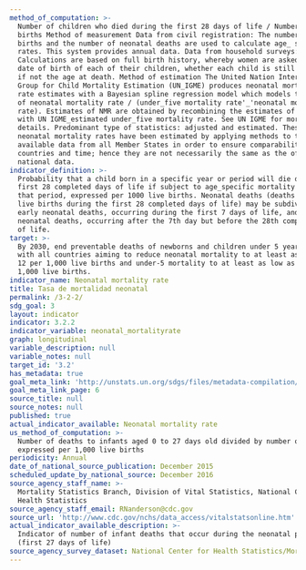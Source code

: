 ```yaml
---
method_of_computation: >-
  Number of children who died during the first 28 days of life / Number of live
  births Method of measurement Data from civil registration: The number of live
  births and the number of neonatal deaths are used to calculate age_ specific
  rates. This system provides annual data. Data from household surveys:
  Calculations are based on full birth history, whereby women are asked for the
  date of birth of each of their children, whether each child is still alive and
  if not the age at death. Method of estimation The United Nation Inter_agency
  Group for Child Mortality Estimation (UN_IGME) produces neonatal mortality
  rate estimates with a Bayesian spline regression model which models the ratio
  of neonatal mortality rate / (under_five mortality rate'_'neonatal mortality
  rate). Estimates of NMR are obtained by recombining the estimates of the ratio
  with UN IGME_estimated under_five mortality rate. See UN IGME for more
  details. Predominant type of statistics: adjusted and estimated. These
  neonatal mortality rates have been estimated by applying methods to the
  available data from all Member States in order to ensure comparability across
  countries and time; hence they are not necessarily the same as the official
  national data.
indicator_definition: >-
  Probability that a child born in a specific year or period will die during the
  first 28 completed days of life if subject to age_specific mortality rates of
  that period, expressed per 1000 live births. Neonatal deaths (deaths among
  live births during the first 28 completed days of life) may be subdivided into
  early neonatal deaths, occurring during the first 7 days of life, and late
  neonatal deaths, occurring after the 7th day but before the 28th completed day
  of life.
target: >-
  By 2030, end preventable deaths of newborns and children under 5 years of age,
  with all countries aiming to reduce neonatal mortality to at least as low as
  12 per 1,000 live births and under-5 mortality to at least as low as 25 per
  1,000 live births.
indicator_name: Neonatal mortality rate
title: Tasa de mortalidad neonatal
permalink: /3-2-2/
sdg_goal: 3
layout: indicator
indicator: 3.2.2
indicator_variable: neonatal_mortalityrate
graph: longitudinal
variable_description: null
variable_notes: null
target_id: '3.2'
has_metadata: true
goal_meta_link: 'http://unstats.un.org/sdgs/files/metadata-compilation/Metadata-Goal-3.pdf'
goal_meta_link_page: 6
source_title: null
source_notes: null
published: true
actual_indicator_available: Neonatal mortality rate
us_method_of_computation: >-
  Number of deaths to infants aged 0 to 27 days old divided by number of births,
  expressed per 1,000 live births
periodicity: Annual
date_of_national_source_publication: December 2015
scheduled_update_by_national_source: December 2016
source_agency_staff_name: >-
  Mortality Statistics Branch, Division of Vital Statistics, National Center for
  Health Statistics
source_agency_staff_email: RNanderson@cdc.gov
source_url: 'http://www.cdc.gov/nchs/data_access/vitalstatsonline.htm'
actual_indicator_available_description: >-
  Indicator of number of infant deaths that occur during the neonatal period
  (first 27 days of life)
source_agency_survey_dataset: National Center for Health Statistics/Mortality Multiple Cause Death Files
---
```

